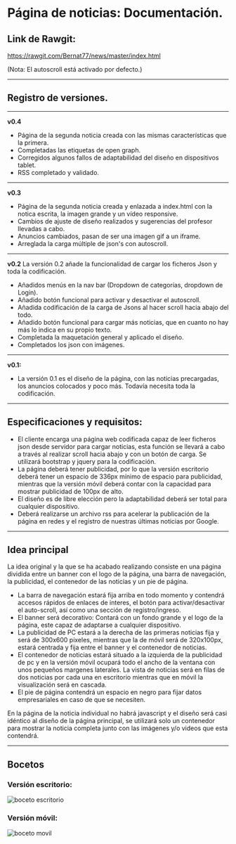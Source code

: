 # Página de noticias: Documentación.


## Link de Rawgit:
https://rawgit.com/Bernat77/news/master/index.html

(Nota: El autoscroll está activado por defecto.)

---

## Registro de versiones.
---
**v0.4**
* Página de la segunda noticia creada con las mismas características que la primera.
* Completadas las etiquetas de open graph.
* Corregidos algunos fallos de adaptabilidad del diseño en dispositivos tablet.
* RSS completado y validado.
---
**v0.3**
* Página de la segunda noticia creada y enlazada a index.html con la notica escrita, la imagen grande y un vídeo responsive.
* Cambios de ajuste de diseño realizados y sugerencias del profesor llevadas a cabo.
* Anuncios cambiados, pasan de ser una imagen gif a un iframe.
* Arreglada la carga múltiple de json's con autoscroll.
---
**v0.2**
La versión 0.2 añade la funcionalidad de cargar los ficheros Json y toda la codificación.

* Añadidos menús en la nav bar (Dropdown de categorías, dropdown de Login).
* Añadido botón funcional para activar y desactivar el autoscroll.
* Añadida codificación de la carga de Jsons al hacer scroll hacia abajo del todo.
* Añadido botón funcional para cargar más noticias, que en cuanto no hay más lo indica en su propio texto.
* Completada la maquetación general y aplicado el diseño.
* Completados los json con imágenes.
---
**v0.1:**

* La versión 0.1 es el diseño de la página, con las noticias precargadas, los anuncios colocados y poco más. Todavía necesita toda la codificación.

---
## Especificaciones y requisitos:

* El cliente encarga una página web codificada capaz de leer ficheros json desde servidor para cargar noticias, esta función se llevará a cabo a través al realizar scroll hacia abajo y con un botón de carga. Se utilizará bootstrap y jquery para la codificación.
* La página deberá tener publicidad, por lo que la versión escritorio deberá tener un espacio de 336px mínimo de espacio para publicidad, mientras que la versión móvil deberá contar con la capacidad para mostrar publicidad de 100px de alto.
* El diseño es de libre elección pero la adaptabilidad deberá ser total para cualquier dispositivo.
* Deberá realizarse un archivo rss para acelerar la publicación de la página en redes y el registro de nuestras últimas noticias por Google.

---
## Idea principal

La idea original y la que se ha acabado realizando consiste en una página dividida entre un banner con el logo de la página, una barra de navegación, la publicidad, el contenedor de las noticias y un pie de página.

* La barra de navegación estará fija arriba en todo momento y contendrá accesos rápidos de enlaces de interes, el botón para activar/desactivar el auto-scroll, así como una sección de registro/ingreso.
* El banner será decorativo: Contará con un fondo grande y el logo de la página, este capaz de adaptarse a cualquier dispositivo.
* La publicidad de PC estará a la derecha de las primeras noticias fija y será de 300x600 píxeles, mientras que la de móvil será de 320x100px, estará centrada y fija entre el banner y el contenedor de noticias.
* El contenedor de noticias estará situado a la izquierda de la publicidad de pc y en la versión móvil ocupará todo el ancho de la ventana con unos pequeños margenes laterales. La vista de noticias será en filas de dos noticias por cada una en escritorio mientras que en móvil la visualización será en cascada.
* El pie de página contendrá un espacio en negro para fijar datos empresariales en caso de que se necesiten.

En la página de la noticia individual no habrá javascript y el diseño será casi idéntico al diseño de la página principal, se utilizará solo un contenedor para mostrar la noticia completa junto con las imágenes y/o videos que esta contendrá.

---
## Bocetos

### Versión escritorio:

![boceto escritorio](https://rawgit.com/Bernat77/news/master/bocetoescritorio.jpg)

### Versión móvil:

![boceto movil](https://rawgit.com/Bernat77/news/master/bocetomovil.jpg)
